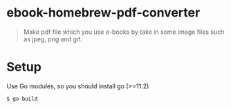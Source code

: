 # ebook-homebrew-pdf-converter

> Make pdf file which you use e-books by take in some image files such as jpeg, png and gif.

# Setup

Use Go modules, so you should install go (>=11.2)

```
$ go build
```


